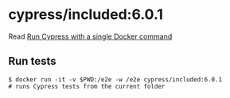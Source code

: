 <!--
WARNING: this file was autogenerated by generate-included-image.js using

    npm run add:included -- 6.0.1 cypress/browsers:node12.18.3-chrome83-ff77
-->

# cypress/included:6.0.1

Read [Run Cypress with a single Docker command][blog post url]

## Run tests

```shell
$ docker run -it -v $PWD:/e2e -w /e2e cypress/included:6.0.1
# runs Cypress tests from the current folder
```

[blog post url]: https://www.cypress.io/blog/2019/05/02/run-cypress-with-a-single-docker-command/
